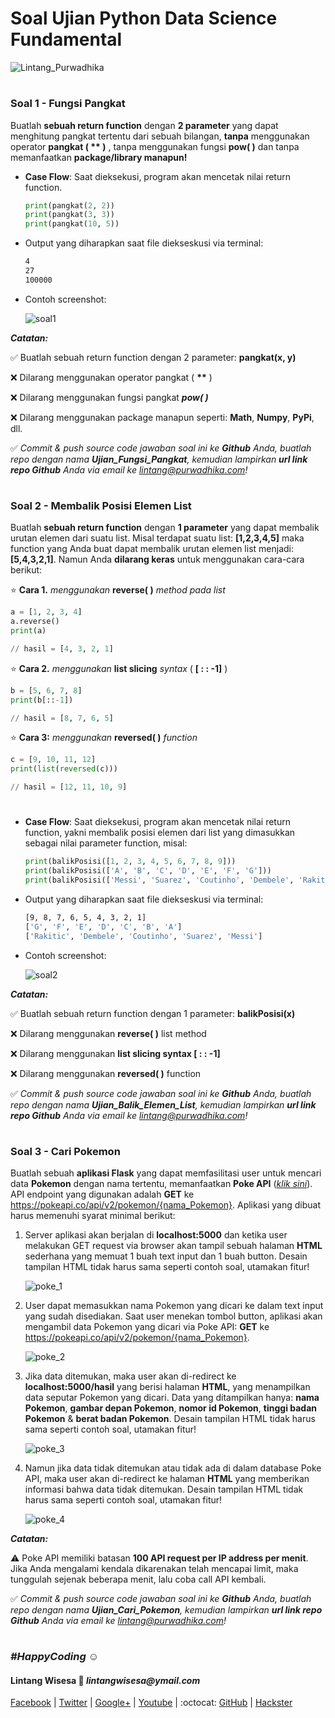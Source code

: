 # Soal Ujian Python Data Science Fundamental

![Lintang_Purwadhika](https://static.wixstatic.com/media/2e6af2_f69a4271c3534ae1869a7ed63e278b2b~mv2.png/v1/fill/w_246,h_39,al_c,usm_0.66_1.00_0.01/2e6af2_f69a4271c3534ae1869a7ed63e278b2b~mv2.png)

#

### **Soal 1 - Fungsi Pangkat**

Buatlah __sebuah return function__ dengan __2 parameter__ yang dapat menghitung pangkat tertentu dari sebuah bilangan, __tanpa__ menggunakan operator __pangkat ( ** )__ , tanpa menggunakan fungsi __pow( )__ dan tanpa memanfaatkan __package/library manapun!__

- __Case Flow__: Saat dieksekusi, program akan mencetak nilai return function.

    ```python
    print(pangkat(2, 2))
    print(pangkat(3, 3))
    print(pangkat(10, 5))
    ```

- Output yang diharapkan saat file diekseskusi via terminal:
  
    ```bash
    4
    27
    100000
    ```

- Contoh screenshot:

    ![soal1](./soal_1.png)

_**Catatan:**_ 

✅ Buatlah sebuah return function dengan 2 parameter: __pangkat(x, y)__

❌ Dilarang menggunakan operator pangkat ( __**__ )

❌ Dilarang menggunakan fungsi pangkat __*pow( )*__

❌ Dilarang menggunakan package manapun seperti: __Math__, __Numpy__, __PyPi__, dll.

✅ _Commit & push source code jawaban soal ini ke __Github__ Anda, buatlah repo dengan nama __Ujian_Fungsi_Pangkat__, kemudian lampirkan __url link repo Github__ Anda via email ke lintang@purwadhika.com!_

#

### **Soal 2 - Membalik Posisi Elemen List**

Buatlah __sebuah return function__ dengan __1 parameter__ yang dapat membalik urutan elemen dari suatu list. Misal terdapat suatu list: __[1,2,3,4,5]__ maka function yang Anda buat dapat membalik urutan elemen list menjadi: __[5,4,3,2,1]__. Namun Anda __dilarang keras__ untuk menggunakan cara-cara berikut:

⭐ __Cara 1.__ *menggunakan* __reverse( )__ *method pada list*
```python
a = [1, 2, 3, 4]
a.reverse()
print(a)

// hasil = [4, 3, 2, 1]
```

⭐ __Cara 2.__ *menggunakan* __list slicing__ *syntax* ( __[ : : -1]__ )
```python
b = [5, 6, 7, 8]
print(b[::-1])

// hasil = [8, 7, 6, 5]
```

⭐ __Cara 3:__ *menggunakan* __reversed( )__ *function*
```python
c = [9, 10, 11, 12]
print(list(reversed(c)))

// hasil = [12, 11, 10, 9]
```

#

- __Case Flow__: Saat dieksekusi, program akan mencetak nilai return function, yakni membalik posisi elemen dari list yang dimasukkan sebagai nilai parameter function, misal:

    ```python
    print(balikPosisi([1, 2, 3, 4, 5, 6, 7, 8, 9]))
    print(balikPosisi(['A', 'B', 'C', 'D', 'E', 'F', 'G']))
    print(balikPosisi(['Messi', 'Suarez', 'Coutinho', 'Dembele', 'Rakitic']))
    ```

- Output yang diharapkan saat file diekseskusi via terminal:
  
    ```bash
    [9, 8, 7, 6, 5, 4, 3, 2, 1]
    ['G', 'F', 'E', 'D', 'C', 'B', 'A']
    ['Rakitic', 'Dembele', 'Coutinho', 'Suarez', 'Messi']
    ```

- Contoh screenshot:

    ![soal2](./soal_2.png)

_**Catatan:**_ 

✅ Buatlah sebuah return function dengan 1 parameter: __balikPosisi(x)__

❌ Dilarang menggunakan __reverse( )__ list method

❌ Dilarang menggunakan __list slicing syntax [ : : -1]__

❌ Dilarang menggunakan __reversed( )__ function

✅ _Commit & push source code jawaban soal ini ke __Github__ Anda, buatlah repo dengan nama __Ujian_Balik_Elemen_List__, kemudian lampirkan __url link repo Github__ Anda via email ke lintang@purwadhika.com!_

#

### **Soal 3 - Cari Pokemon**

Buatlah sebuah __aplikasi Flask__ yang dapat memfasilitasi user untuk mencari data __Pokemon__ dengan nama tertentu, memanfaatkan __Poke API__ ([_klik sini_](https://pokeapi.co/)). API endpoint yang digunakan adalah __GET__ ke https://pokeapi.co/api/v2/pokemon/{nama_Pokemon}. Aplikasi yang dibuat harus memenuhi syarat minimal berikut:

1. Server aplikasi akan berjalan di __localhost:5000__ dan ketika user melakukan GET request via browser akan tampil sebuah halaman __HTML__ sederhana yang memuat 1 buah text input dan 1 buah button. Desain tampilan HTML tidak harus sama seperti contoh soal, utamakan fitur!

    ![poke_1](./poke_1.png)

2. User dapat memasukkan nama Pokemon yang dicari ke dalam text input yang sudah disediakan. Saat user menekan tombol button, aplikasi akan mengambil data Pokemon yang dicari via Poke API: __GET__ ke https://pokeapi.co/api/v2/pokemon/{nama_Pokemon}.

    ![poke_2](./poke_2.png)

3. Jika data ditemukan, maka user akan di-redirect ke __localhost:5000/hasil__ yang berisi halaman __HTML__, yang menampilkan data seputar Pokemon yang dicari. Data yang ditampilkan hanya: __nama Pokemon__, __gambar depan Pokemon__, __nomor id Pokemon__, __tinggi badan Pokemon__ & __berat badan Pokemon__. Desain tampilan HTML tidak harus sama seperti contoh soal, utamakan fitur!

    ![poke_3](./poke_3.png)

4. Namun jika data tidak ditemukan atau tidak ada di dalam database Poke API, maka user akan di-redirect ke halaman __HTML__ yang memberikan informasi bahwa data tidak ditemukan. Desain tampilan HTML tidak harus sama seperti contoh soal, utamakan fitur!

    ![poke_4](./poke_4.png)

_**Catatan:**_

⚠ Poke API memiliki batasan __100 API request per IP address per menit__. Jika Anda mengalami kendala dikarenakan telah mencapai limit, maka tunggulah sejenak beberapa menit, lalu coba call API kembali.

✅ _Commit & push source code jawaban soal ini ke __Github__ Anda, buatlah repo dengan nama __Ujian_Cari_Pokemon__, kemudian lampirkan __url link repo Github__ Anda via email ke lintang@purwadhika.com!_

#

### *__#HappyCoding__* :relaxed:

#### Lintang Wisesa :love_letter: _lintangwisesa@ymail.com_

[Facebook](https://www.facebook.com/lintangbagus) | 
[Twitter](https://twitter.com/Lintang_Wisesa) |
[Google+](https://plus.google.com/u/0/+LintangWisesa1) |
[Youtube](https://www.youtube.com/user/lintangbagus) | 
:octocat: [GitHub](https://github.com/LintangWisesa) |
[Hackster](https://www.hackster.io/lintangwisesa)